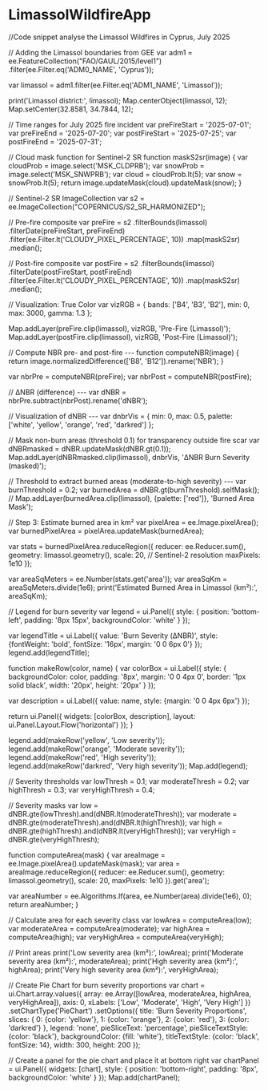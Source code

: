 # LimassolWildfireApp
//Code snippet analyse the Limassol Wildfires in Cyprus, July 2025

// Adding the Limassol boundaries from GEE
var adm1 = ee.FeatureCollection("FAO/GAUL/2015/level1")
  .filter(ee.Filter.eq('ADM0_NAME', 'Cyprus'));

var limassol = adm1.filter(ee.Filter.eq('ADM1_NAME', 'Limassol'));

print('Limassol district:', limassol);
Map.centerObject(limassol, 12);
Map.setCenter(32.8581, 34.7844, 12);  

// Time ranges for July 2025 fire incident
var preFireStart = '2025-07-01';
var preFireEnd = '2025-07-20';
var postFireStart = '2025-07-25';
var postFireEnd = '2025-07-31';

// Cloud mask function for Sentinel-2 SR
function maskS2sr(image) {
  var cloudProb = image.select('MSK_CLDPRB');
  var snowProb = image.select('MSK_SNWPRB');
  var cloud = cloudProb.lt(5);
  var snow = snowProb.lt(5);
  return image.updateMask(cloud).updateMask(snow);
}

// Sentinel-2 SR ImageCollection
var s2 = ee.ImageCollection("COPERNICUS/S2_SR_HARMONIZED");

// Pre-fire composite
var preFire = s2
  .filterBounds(limassol)
  .filterDate(preFireStart, preFireEnd)
  .filter(ee.Filter.lt('CLOUDY_PIXEL_PERCENTAGE', 10))
  .map(maskS2sr)
  .median();

// Post-fire composite
var postFire = s2
  .filterBounds(limassol)
  .filterDate(postFireStart, postFireEnd)
  .filter(ee.Filter.lt('CLOUDY_PIXEL_PERCENTAGE', 10))
  .map(maskS2sr)
  .median();

// Visualization: True Color
var vizRGB = {
  bands: ['B4', 'B3', 'B2'],
  min: 0,
  max: 3000,
  gamma: 1.3
};

Map.addLayer(preFire.clip(limassol), vizRGB, 'Pre-Fire (Limassol)');
Map.addLayer(postFire.clip(limassol), vizRGB, 'Post-Fire (Limassol)');

// Compute NBR pre- and post-fire ---
function computeNBR(image) {
  return image.normalizedDifference(['B8', 'B12']).rename('NBR');
}

var nbrPre = computeNBR(preFire);
var nbrPost = computeNBR(postFire);

// ΔNBR (difference) ---
var dNBR = nbrPre.subtract(nbrPost).rename('dNBR');

// Visualization of dNBR ---
var dnbrVis = {
  min: 0,
  max: 0.5,
  palette: ['white', 'yellow', 'orange', 'red', 'darkred']
};

// Mask non-burn areas (threshold 0.1) for transparency outside fire scar
var dNBRmasked = dNBR.updateMask(dNBR.gt(0.1));
Map.addLayer(dNBRmasked.clip(limassol), dnbrVis, 'ΔNBR Burn Severity (masked)');

// Threshold to extract burned areas (moderate-to-high severity) ---
var burnThreshold = 0.2;
var burnedArea = dNBR.gt(burnThreshold).selfMask();
// Map.addLayer(burnedArea.clip(limassol), {palette: ['red']}, 'Burned Area Mask');

// Step 3: Estimate burned area in km²
var pixelArea = ee.Image.pixelArea();
var burnedPixelArea = pixelArea.updateMask(burnedArea);

var stats = burnedPixelArea.reduceRegion({
  reducer: ee.Reducer.sum(),
  geometry: limassol.geometry(),
  scale: 20, // Sentinel-2 resolution
  maxPixels: 1e10
});

var areaSqMeters = ee.Number(stats.get('area'));
var areaSqKm = areaSqMeters.divide(1e6);
print('Estimated Burned Area in Limassol (km²):', areaSqKm);

// Legend for burn severity
var legend = ui.Panel({
  style: {
    position: 'bottom-left',
    padding: '8px 15px',
    backgroundColor: 'white'
  }
});

var legendTitle = ui.Label({
  value: 'Burn Severity (ΔNBR)',
  style: {fontWeight: 'bold', fontSize: '16px', margin: '0 0 6px 0'}
});
legend.add(legendTitle);

function makeRow(color, name) {
  var colorBox = ui.Label({
    style: {
      backgroundColor: color,
      padding: '8px',
      margin: '0 0 4px 0',
      border: '1px solid black',
      width: '20px',
      height: '20px'
    }
  });

  var description = ui.Label({
    value: name,
    style: {margin: '0 0 4px 6px'}
  });

  return ui.Panel({
    widgets: [colorBox, description],
    layout: ui.Panel.Layout.Flow('horizontal')
  });
}

legend.add(makeRow('yellow', 'Low severity'));
legend.add(makeRow('orange', 'Moderate severity'));
legend.add(makeRow('red', 'High severity'));
legend.add(makeRow('darkred', 'Very high severity'));
Map.add(legend);

// Severity thresholds
var lowThresh = 0.1;
var moderateThresh = 0.2;
var highThresh = 0.3;
var veryHighThresh = 0.4;

// Severity masks
var low = dNBR.gte(lowThresh).and(dNBR.lt(moderateThresh));
var moderate = dNBR.gte(moderateThresh).and(dNBR.lt(highThresh));
var high = dNBR.gte(highThresh).and(dNBR.lt(veryHighThresh));
var veryHigh = dNBR.gte(veryHighThresh);

function computeArea(mask) {
  var areaImage = ee.Image.pixelArea().updateMask(mask);
  var area = areaImage.reduceRegion({
    reducer: ee.Reducer.sum(),
    geometry: limassol.geometry(),
    scale: 20,
    maxPixels: 1e10
  }).get('area');
  
  var areaNumber = ee.Algorithms.If(area, ee.Number(area).divide(1e6), 0);
  return areaNumber;
}


// Calculate area for each severity class
var lowArea = computeArea(low);
var moderateArea = computeArea(moderate);
var highArea = computeArea(high);
var veryHighArea = computeArea(veryHigh);

// Print areas
print('Low severity area (km²):', lowArea);
print('Moderate severity area (km²):', moderateArea);
print('High severity area (km²):', highArea);
print('Very high severity area (km²):', veryHighArea);

// Create Pie Chart for burn severity proportions
var chart = ui.Chart.array.values({
  array: ee.Array([lowArea, moderateArea, highArea, veryHighArea]),
  axis: 0,
  xLabels: ['Low', 'Moderate', 'High', 'Very High']
})
.setChartType('PieChart')
.setOptions({
  title: 'Burn Severity Proportions',
  slices: {
    0: {color: 'yellow'},
    1: {color: 'orange'},
    2: {color: 'red'},
    3: {color: 'darkred'}
  },
  legend: 'none',
  pieSliceText: 'percentage',
  pieSliceTextStyle: {color: 'black'},
  backgroundColor: {fill: 'white'},
  titleTextStyle: {color: 'black', fontSize: 14},
  width: 300,
  height: 200
});

// Create a panel for the pie chart and place it at bottom right
var chartPanel = ui.Panel({
  widgets: [chart],
  style: {
    position: 'bottom-right',
    padding: '8px',
    backgroundColor: 'white'
  }
});
Map.add(chartPanel);

